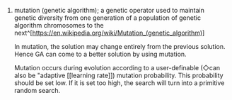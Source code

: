 1. mutation (genetic algorithm); a genetic operator used to maintain genetic diversity from one generation of a population of genetic algorithm chromosomes to the next^[https://en.wikipedia.org/wiki/Mutation_(genetic_algorithm)]

	In mutation, the solution may change entirely from the previous solution. Hence GA can come to a better solution by using mutation.
	
	Mutation occurs during evolution according to a user-definable (◇can also be "adaptive [[learning rate]]) mutation probability. This probability should be set low. If it is set too high, the search will turn into a primitive random search.